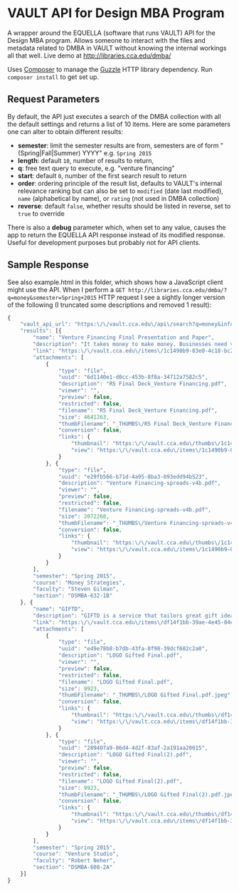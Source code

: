 # VAULT API for Design MBA Program

A wrapper around the EQUELLA (software that runs VAULT) API for the Design MBA program. Allows someone to interact with the files and metadata related to DMBA in VAULT without knowing the internal workings all that well. Live demo at http://libraries.cca.edu/dmba/

Uses [Composer](https://getcomposer.org/) to manage the [Guzzle](https://guzzle3.readthedocs.org/http-client/client.html) HTTP library dependency. Run `composer install` to get set up.

## Request Parameters

By default, the API just executes a search of the DMBA collection with all the default settings and returns a list of 10 items. Here are some parameters one can alter to obtain different results:

- **semester**: limit the semester results are from, semesters are of form "(Spring|Fall|Summer) YYYY" e.g. `Spring 2015`
- **length**: default `10`, number of results to return,
- **q**: free text query to execute, e.g. "venture financing"
- **start**: default `0`, number of the first search result to return
- **order**: ordering principle of the result list, defaults to VAULT's internal relevance ranking but can also be set to `modified` (date last modified), `name` (alphabetical by name), or `rating` (not used in DMBA collection)
- **reverse**: default `false`, whether results should be listed in reverse, set to `true` to override

There is also a **debug** parameter which, when set to any value, causes the app to return the EQUELLA API response instead of its modified response. Useful for development purposes but probably not for API clients.

## Sample Response

See also example.html in this folder, which shows how a JavaScript client might use the API. When I perform a `GET http://libraries.cca.edu/dmba/?q=money&semester=Spring+2015` HTTP request I see a sightly longer version of the following (I truncated some descriptions and removed 1 result):

```js
{
    "vault_api_url": "https:\/\/vault.cca.edu\/api\/search?q=money&info=metadata%2Cbasic%2Cattachment&collections=70a86791-8453-4ad3-9906-f4e070621d05&where=%2Fxml%2Flocal%2FcourseInfo%2Fsemester%20%3D%20%27Spring%202015%27",
    "results": [{
        "name": "Venture Financing Final Presentation and Paper",
        "description": "It takes money to make money. Businesses need varying amounts of funds at different stages and for almost every process. In fact, the flow of funds itself is a process that needs money to maintain. In our study we looked at both sides of the coin -- what entrepreneurs\/businesses can do to raise money, and what kind of investments might be valuable for investors to explore. \n\nAn investor is a person who allocates capital with the expectation of a future financial return. On the flip side, an entrepreneur is an individual who runs a small business and assumes all the risk and reward of a given business venture…",
        "link": "https:\/\/vault.cca.edu\/items\/1c1490b9-83e0-4c18-bc24-240674785048\/1\/",
        "attachments": [
            {
                "type": "file",
                "uuid": "6d1140e1-d0cc-453b-8f8a-34712a7582c5",
                "description": "R5 Final Deck_Venture Financing.pdf",
                "viewer": "",
                "preview": false,
                "restricted": false,
                "filename": "R5 Final Deck_Venture Financing.pdf",
                "size": 4641263,
                "thumbFilename": "_THUMBS\/R5 Final Deck_Venture Financing.pdf.jpeg",
                "conversion": false,
                "links": {
                    "thumbnail": "https:\/\/vault.cca.edu\/thumbs\/1c1490b9-83e0-4c18-bc24-240674785048\/1\/6d1140e1-d0cc-453b-8f8a-34712a7582c5",
                    "view": "https:\/\/vault.cca.edu\/items\/1c1490b9-83e0-4c18-bc24-240674785048\/1\/?attachment.uuid=6d1140e1-d0cc-453b-8f8a-34712a7582c5"
                }
            }, {
                "type": "file",
                "uuid": "e29fb566-b71d-4a95-8ba3-093edd94b523",
                "description": "Venture Financing-spreads-v4b.pdf",
                "viewer": "",
                "preview": false,
                "restricted": false,
                "filename": "Venture Financing-spreads-v4b.pdf",
                "size": 2072268,
                "thumbFilename": "_THUMBS\/Venture Financing-spreads-v4b.pdf.jpeg",
                "conversion": false,
                "links": {
                    "thumbnail": "https:\/\/vault.cca.edu\/thumbs\/1c1490b9-83e0-4c18-bc24-240674785048\/1\/e29fb566-b71d-4a95-8ba3-093edd94b523",
                    "view": "https:\/\/vault.cca.edu\/items\/1c1490b9-83e0-4c18-bc24-240674785048\/1\/?attachment.uuid=e29fb566-b71d-4a95-8ba3-093edd94b523"
                }
            }
        ],
        "semester": "Spring 2015",
        "course": "Money Strategies",
        "faculty": "Steven Gilman",
        "section": "DSMBA-632-1B"
    }, {
        "name": "GIFTD",
        "description": "GIFTD is a service that tailors great gift ideas to take the stress…",
        "link": "https:\/\/vault.cca.edu\/items\/df14f1bb-39ae-4e45-84e3-6ce9dafa2542\/1\/",
        "attachments": [
            {
                "type": "file",
                "uuid": "e49e78b8-b7db-43fa-8f98-39dcf682c2a0",
                "description": "LOGO Gifted Final.pdf",
                "viewer": "",
                "preview": false,
                "restricted": false,
                "filename": "LOGO Gifted Final.pdf",
                "size": 9923,
                "thumbFilename": "_THUMBS\/LOGO Gifted Final.pdf.jpeg",
                "conversion": false,
                "links": {
                    "thumbnail": "https:\/\/vault.cca.edu\/thumbs\/df14f1bb-39ae-4e45-84e3-6ce9dafa2542\/1\/e49e78b8-b7db-43fa-8f98-39dcf682c2a0",
                    "view": "https:\/\/vault.cca.edu\/items\/df14f1bb-39ae-4e45-84e3-6ce9dafa2542\/1\/?attachment.uuid=e49e78b8-b7db-43fa-8f98-39dcf682c2a0"
                }
            }, {
                "type": "file",
                "uuid": "289407a9-86d4-4d2f-83af-2a191aa20015",
                "description": "LOGO Gifted Final(2).pdf",
                "viewer": "",
                "preview": false,
                "restricted": false,
                "filename": "LOGO Gifted Final(2).pdf",
                "size": 9923,
                "thumbFilename": "_THUMBS\/LOGO Gifted Final(2).pdf.jpeg",
                "conversion": false,
                "links": {
                    "thumbnail": "https:\/\/vault.cca.edu\/thumbs\/df14f1bb-39ae-4e45-84e3-6ce9dafa2542\/1\/289407a9-86d4-4d2f-83af-2a191aa20015",
                    "view": "https:\/\/vault.cca.edu\/items\/df14f1bb-39ae-4e45-84e3-6ce9dafa2542\/1\/?attachment.uuid=289407a9-86d4-4d2f-83af-2a191aa20015"
                }
            }
        ],
        "semester": "Spring 2015",
        "course": "Venture Studio",
        "faculty": "Robert Neher",
        "section": "DSMBA-608-2A"
    }]
}
```
